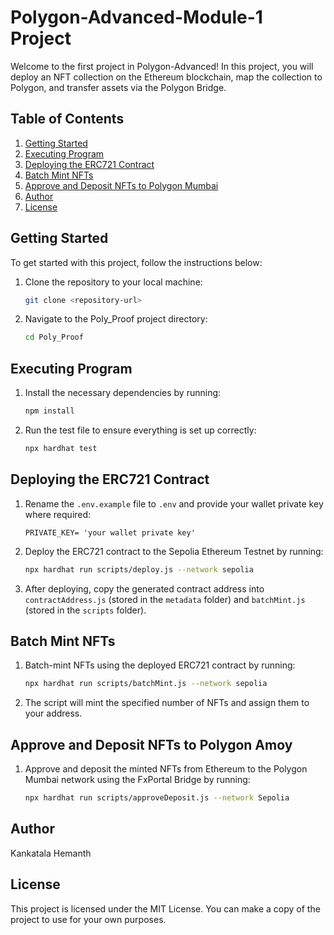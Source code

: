 # Polygon-Advanced-Module-1 Project

Welcome to the first project in Polygon-Advanced! In this project, you will deploy an NFT collection on the Ethereum blockchain, map the collection to Polygon, and transfer assets via the Polygon Bridge.

## Table of Contents

1. [Getting Started](#getting-started)
2. [Executing Program](#executing-program)
3. [Deploying the ERC721 Contract](#deploying-the-erc721-contract)
4. [Batch Mint NFTs](#batch-mint-nfts)
5. [Approve and Deposit NFTs to Polygon Mumbai](#approve-and-deposit-nfts-to-polygon-amoy)
6. [Author](#author)
7. [License](#license)

## Getting Started

To get started with this project, follow the instructions below:

1. Clone the repository to your local machine:
   ```bash
   git clone <repository-url>
   ```

2. Navigate to the Poly_Proof project directory:
   ```bash
   cd Poly_Proof
   ```

## Executing Program

1. Install the necessary dependencies by running:
   ```bash
   npm install
   ```

2. Run the test file to ensure everything is set up correctly:
   ```bash
   npx hardhat test
   ```

## Deploying the ERC721 Contract

1. Rename the `.env.example` file to `.env` and provide your wallet private key where required:
   ```plaintext
   PRIVATE_KEY= 'your wallet private key'
   ```

2. Deploy the ERC721 contract to the Sepolia Ethereum Testnet by running:
   ```bash
   npx hardhat run scripts/deploy.js --network sepolia
   ```

3. After deploying, copy the generated contract address into `contractAddress.js` (stored in the `metadata` folder) and `batchMint.js` (stored in the `scripts` folder).

## Batch Mint NFTs

1. Batch-mint NFTs using the deployed ERC721 contract by running:
   ```bash
   npx hardhat run scripts/batchMint.js --network sepolia
   ```

2. The script will mint the specified number of NFTs and assign them to your address.

## Approve and Deposit NFTs to Polygon Amoy

1. Approve and deposit the minted NFTs from Ethereum to the Polygon Mumbai network using the FxPortal Bridge by running:
   ```bash
   npx hardhat run scripts/approveDeposit.js --network Sepolia
   ```

## Author

Kankatala Hemanth 

## License

This project is licensed under the MIT License. You can make a copy of the project to use for your own purposes.
